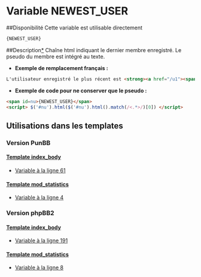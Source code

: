 # Variable NEWEST_USER

##Disponibilité
Cette variable est utilisable directement

```html
{NEWEST_USER}
```

##Description[*](https://fa-tvars.appspot.com/var/NEWEST_USER)
Chaîne html indiquant le dernier membre enregistré. Le pseudo du membre est intégré au texte.

* __Exemple de remplacement français :__ 

```html
L'utilisateur enregistré le plus récent est <strong><a href="/u1"><span style="color:#000099"><strong>Admin</strong></span></a></strong>
```

* __Exemple de code pour ne conserver que le pseudo :__

```html
<span id=nu>{NEWEST_USER}</span>
<script> $('#nu').html($('#nu').html().match(/<.*>/)[0]) </script>
```

## Utilisations dans les templates

### Version PunBB

#### [Template index_body](punbb/index_body.md#readme)
* [Variable &agrave; la ligne 61](../punbb/index_body.tpl#L61)

#### [Template mod_statistics](punbb/mod_statistics.md#readme)
* [Variable &agrave; la ligne 4](../punbb/mod_statistics.tpl#L4)

### Version phpBB2

#### [Template index_body](subsilver/index_body.md#readme)
* [Variable &agrave; la ligne 191](../subsilver/index_body.tpl#L191)

#### [Template mod_statistics](subsilver/mod_statistics.md#readme)
* [Variable &agrave; la ligne 8](../subsilver/mod_statistics.tpl#L8)